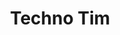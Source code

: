 ---
avatar: /images/people/technotim.jpg
avatar_small: /images/people/technotim_small.jpg
bio: "Software Engineer | Gamer | Twitch Streamer | Content Creator on YouTube | Homelab
  | \U0001F1FA\U0001F1F8 \U0001F1EF\U0001F1F5  | Full Nerd"
homepage: https://technotim.live/
instagram: null
linkedin: null
title: Techno Tim
twitter: https://x.com/technotimlive
type: guest
username: technotim
youtube: https://www.youtube.com/c/technotimlive
---